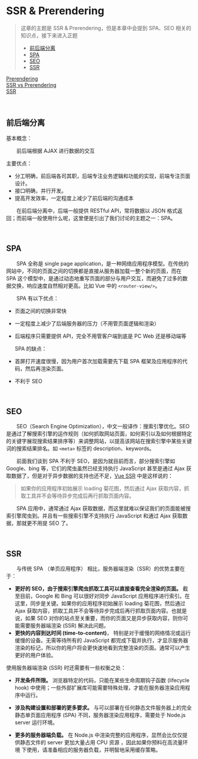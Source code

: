 # SSR & Prerendering
>这章的主题是 SSR & Prerendering，但是本章中会提到 SPA、SEO 相关的知识点，接下来进入正题
> * [前后端分离](#前后端分离)
> * [SPA](#spa)
> * [SEO](#seo)
> * [SSR](#ssr)

[Prerendering](https://blog.csdn.net/yftk765768540/article/details/81047145)  
[SSR vs Prerendering](https://blog.csdn.net/csdn_yudong/article/details/80769424)  
[SSR](https://blog.csdn.net/csdn_yudong/article/details/89136708)

<br>

## 前后端分离
基本概念： 

　　前后端根据 AJAX 进行数据的交互  
  
主要优点：
  * 分工明确，前后端各司其职，后端专注业务逻辑和功能的实现，前端专注页面设计。
  * 接口明确，并行开发。
  * 提高开发效率，一定程度上减少了前后端的沟通成本  
  
　　在前后端分离中，后端一般提供 RESTful API，常将数据以 JSON 格式返回；而前端一般使用什么呢，这里便是引出了我们讨论的主题之一：SPA。

<br>

## SPA
　　SPA 全称是 single page application，是一种网络应用程序模型。在传统的网站中，不同的页面之间的切换都是直接从服务器加载一整个新的页面，而在 SPA 这个模型中，是通过动态地重写页面的部分与用户交互，而避免了过多的数据交换，响应速度自然相对更高。比如 Vue 中的 `<router-view/>`。
  
　　SPA 有以下优点：
  * 页面之间的切换非常快
  * 一定程度上减少了后端服务器的压力（不用管页面逻辑和渲染）
  * 后端程序只需要提供 API，完全不用管客户端到底是 PC Web 还是移动端等
  
    SPA 的缺点：
  * 首屏打开速度很慢，因为用户首次加载需要先下载 SPA 框架及应用程序的代码，然后再渲染页面。
  * 不利于 SEO

<br>

## SEO
　　SEO（Search Engine Optimization），中文一般译作：搜索引擎优化。SEO 是通过了解搜索引擎的运作规则（如何抓取网站页面，如何索引以及如何根据特定的关键字展现搜索结果排序等）来调整网站，以提高该网站在搜索引擎中某些关键词的搜索结果排名。如 `<meta>` 标签的 description、keywords。

　　前面我们谈到 SPA 不利于 SEO，是因为就目前而言，部分搜索引擎如 Google、bing 等，它们的爬虫虽然已经支持执行 JavaScript 甚至是通过 Ajax 获取数据了，但是对于异步数据的支持也还不足，[Vue SSR](https://ssr.vuejs.org/zh/) 中是这样说的：
>如果你的应用程序初始展示 loading 菊花图，然后通过 Ajax 获取内容，抓取工具并不会等待异步完成后再行抓取页面内容。

　　SPA 应用中，通常通过 Ajax 获取数据，而这里就难以保证我们的页面能被搜索引擎爬虫到。并且有一些搜索引擎不支持执行 JavaScript 和通过 Ajax 获取数据，那就更不用提 SEO 了。

<br>

## SSR
　　与传统 SPA （单页应用程序） 相比，服务器端渲染（SSR）的优势主要在于：

* **更好的 SEO，由于搜索引擎爬虫抓取工具可以直接查看完全渲染的页面。**
  截至目前，Google 和 Bing 可以很好对同步 JavaScript 应用程序进行索引。在这里，同步是关键。如果你的应用程序初始展示 loading 菊花图，然后通过 Ajax 获取内容，抓取工具并不会等待异步完成后再行抓取页面内容。也就是说，如果 SEO 对你的站点至关重要，而你的页面又是异步获取内容，则你可能需要服务器端渲染 (SSR) 解决此问题。
* **更快的内容到达时间 (time-to-content)**，
特别是对于缓慢的网络情况或运行缓慢的设备。无需等待所有的 JavaScript 都完成下载并执行，才显示服务器渲染的标记，所以你的用户将会更快速地看到完整渲染的页面。通常可以产生更好的用户体验。

使用服务器端渲染 (SSR) 时还需要有一些权衡之处：

* **开发条件所限。**
浏览器特定的代码，只能在某些生命周期钩子函数 (lifecycle hook) 中使用；一些外部扩展库可能需要特殊处理，才能在服务器渲染应用程序中运行。

* **涉及构建设置和部署的更多要求。**
与可以部署在任何静态文件服务器上的完全静态单页面应用程序 (SPA) 不同，服务器渲染应用程序，需要处于 Node.js server 运行环境。

* **更多的服务器端负载。**
在 Node.js 中渲染完整的应用程序，显然会比仅仅提供静态文件的 server 更加大量占用 CPU 资源 ，因此如果你预料在高流量环境 下使用，请准备相应的服务器负载，并明智地采用缓存策略。
